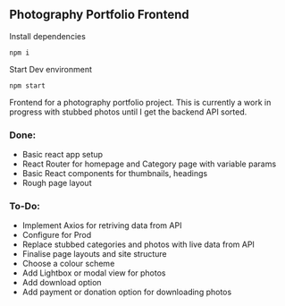 ## Photography Portfolio Frontend

Install dependencies

```
npm i
```

Start Dev environment

```
npm start
```

Frontend for a photography portfolio project. This is currently a work in progress with stubbed photos until I get the backend API sorted.

### Done:

- Basic react app setup
- React Router for homepage and Category page with variable params
- Basic React components for thumbnails, headings
- Rough page layout

### To-Do:

- Implement Axios for retriving data from API
- Configure for Prod
- Replace stubbed categories and photos with live data from API
- Finalise page layouts and site structure
- Choose a colour scheme
- Add Lightbox or modal view for photos
- Add download option
- Add payment or donation option for downloading photos
